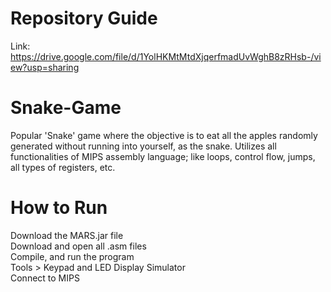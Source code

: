 # Repository Guide
Link: https://drive.google.com/file/d/1YolHKMtMtdXjqerfmadUvWghB8zRHsb-/view?usp=sharing<br>

# Snake-Game
Popular 'Snake' game where the objective is to eat all the apples randomly generated without running into yourself, as the snake. Utilizes all functionalities of MIPS assembly language; like loops, control flow, jumps, all types of registers, etc.

# How to Run
Download the MARS.jar file<br>
Download and open all .asm files<br>
Compile, and run the program<br>
Tools > Keypad and LED Display Simulator<br>
Connect to MIPS
